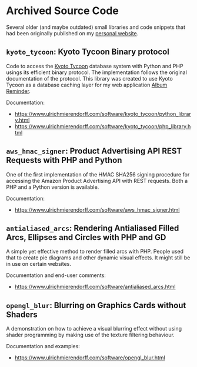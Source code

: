 # Archived Source Code

Several older (and maybe outdated) small libraries and code snippets that had been originally published on my [personal website](https://www.ulrichmierendorff.com).

## `kyoto_tycoon`: Kyoto Tycoon Binary protocol

Code to access the [Kyoto Tycoon](https://dbmx.net/kyototycoon/) database system with Python and PHP usings its efficient binary protocol. The implementation follows the original documentation of the protocol. This library was created to use Kyoto Tycoon as a database caching layer for my web application [Album Reminder](https://www.albumreminder.com).

Documentation:
* <https://www.ulrichmierendorff.com/software/kyoto_tycoon/python_library.html>
* <https://www.ulrichmierendorff.com/software/kyoto_tycoon/php_library.html>

## `aws_hmac_signer`: Product Advertising API REST Requests with PHP and Python

One of the first implementation of the HMAC SHA256 signing procedure for accessing the Amazon Product Advertising API with REST requests. Both a PHP and a Python version is available.

Documentation:
* <https://www.ulrichmierendorff.com/software/aws_hmac_signer.html>

## `antialiased_arcs`: Rendering Antialiased Filled Arcs, Ellipses and Circles with PHP and GD

A simple yet effective method to render filled arcs with PHP. People used that to create pie diagrams and other dynamic visual effects. It might still be in use on certain websites.

Documentation and end-user comments:
* <https://www.ulrichmierendorff.com/software/antialiased_arcs.html>

## `opengl_blur`: Blurring on Graphics Cards without Shaders

A demonstration on how to achieve a visual blurring effect without using shader programming by making use of the texture filtering behaviour.

Documentation and examples:
* <https://www.ulrichmierendorff.com/software/opengl_blur.html>
